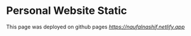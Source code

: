 # Personal Website Static

This page was deployed on github pages *https://naufalnashif.netlify.app*
